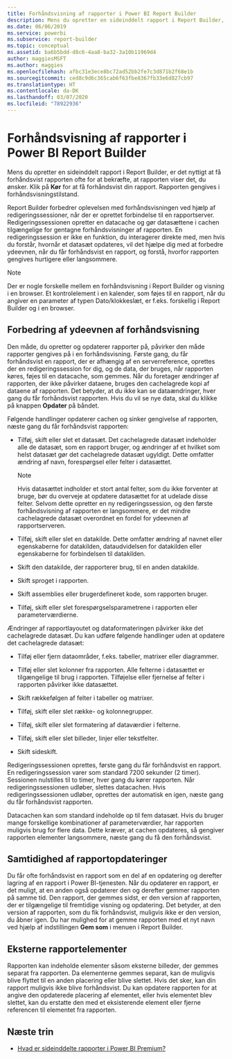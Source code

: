 ```yaml
---
title: Forhåndsvisning af rapporter i Power BI Report Builder
description: Mens du opretter en sideinddelt rapport i Report Builder, er det nyttigt at få forhåndsvist rapporten ofte for at bekræfte, at rapporten viser det, du ønsker.
ms.date: 06/06/2019
ms.service: powerbi
ms.subservice: report-builder
ms.topic: conceptual
ms.assetid: ba6b5bdd-d8c6-4aa8-ba32-3a10b11969d4
author: maggiesMSFT
ms.author: maggies
ms.openlocfilehash: afbc31e3ece8bc72ad52bb2fe7c3d871b2f68e1b
ms.sourcegitcommit: ced8c9d6c365cab6f63fbe8367fb33e6d827cb97
ms.translationtype: HT
ms.contentlocale: da-DK
ms.lasthandoff: 03/07/2020
ms.locfileid: "78922936"
---
```

# <a name="previewing-reports-in-power-bi-report-builder"></a>Forhåndsvisning af rapporter i Power BI Report Builder
  Mens du opretter en sideinddelt rapport i Report Builder, er det nyttigt at få forhåndsvist rapporten ofte for at bekræfte, at rapporten viser det, du ønsker. Klik på **Kør** for at få forhåndsvist din rapport. Rapporten gengives i forhåndsvisningstilstand.  
  
 Report Builder forbedrer oplevelsen med forhåndsvisningen ved hjælp af redigeringssessioner, når der er oprettet forbindelse til en rapportserver. Redigeringssessionen opretter en datacache og gør datasættene i cachen tilgængelige for gentagne forhåndsvisninger af rapporten. En redigeringssession er ikke en funktion, du interagerer direkte med, men hvis du forstår, hvornår et datasæt opdateres, vil det hjælpe dig med at forbedre ydeevnen, når du får forhåndsvist en rapport, og forstå, hvorfor rapporten gengives hurtigere eller langsommere.  

  
> [!NOTE]  
> Der er nogle forskelle mellem en forhåndsvisning i Report Builder og visning i en browser. Et kontrolelement i en kalender, som føjes til en rapport, når du angiver en parameter af typen Dato/klokkeslæt, er f.eks. forskellig i Report Builder og i en browser. 
  
## <a name="improving-preview-performance"></a>Forbedring af ydeevnen af forhåndsvisning  
 Den måde, du opretter og opdaterer rapporter på, påvirker den måde rapporter gengives på i en forhåndsvisning. Første gang, du får forhåndsvist en rapport, der er afhængig af en serverreference, oprettes der en redigeringssession for dig, og de data, der bruges, når rapporten køres, føjes til en datacache, som gemmes. Når du foretager ændringer af rapporten, der ikke påvirker dataene, bruges den cachelagrede kopi af dataene af rapporten. Det betyder, at du ikke kan se dataændringer, hver gang du får forhåndsvist rapporten. Hvis du vil se nye data, skal du klikke på knappen **Opdater** på båndet.  
  
 Følgende handlinger opdaterer cachen og sinker gengivelse af rapporten, næste gang du får forhåndsvist rapporten:  
  
-   Tilføj, skift eller slet et datasæt. Det cachelagrede datasæt indeholder alle de datasæt, som en rapport bruger, og ændringer af et hvilket som helst datasæt gør det cachelagrede datasæt ugyldigt. Dette omfatter ændring af navn, forespørgsel eller felter i datasættet.  
  
    > [!NOTE]  
    >  Hvis datasættet indholder et stort antal felter, som du ikke forventer at bruge, bør du overveje at opdatere datasættet for at udelade disse felter. Selvom dette opretter en ny redigeringssession, og den første forhåndsvisning af rapporten er langsommere, er det mindre cachelagrede datasæt overordnet en fordel for ydeevnen af rapportserveren.  
  
-   Tilføj, skift eller slet en datakilde. Dette omfatter ændring af navnet eller egenskaberne for datakilden, dataudvidelsen for datakilden eller egenskaberne for forbindelsen til datakilden.  
  
-   Skift den datakilde, der rapporterer brug, til en anden datakilde.  
  
-   Skift sproget i rapporten.  
  
-   Skift assemblies eller brugerdefineret kode, som rapporten bruger.  
  
-   Tilføj, skift eller slet forespørgselsparametrene i rapporten eller parameterværdierne.  
  
 Ændringer af rapportlayoutet og dataformateringen påvirker ikke det cachelagrede datasæt. Du kan udføre følgende handlinger uden at opdatere det cachelagrede datasæt:  
  
-   Tilføj eller fjern dataområder, f.eks. tabeller, matrixer eller diagrammer.  
  
-   Tilføj eller slet kolonner fra rapporten. Alle felterne i datasættet er tilgængelige til brug i rapporten. Tilføjelse eller fjernelse af felter i rapporten påvirker ikke datasættet.  
  
-   Skift rækkefølgen af felter i tabeller og matrixer.  
  
-   Tilføj, skift eller slet række- og kolonnegrupper.  
  
-   Tilføj, skift eller slet formatering af dataværdier i felterne.  
  
-   Tilføj, skift eller slet billeder, linjer eller tekstfelter.  
  
-   Skift sideskift.  
  
Redigeringssessionen oprettes, første gang du får forhåndsvist en rapport. En redigeringssession varer som standard 7200 sekunder (2 timer). Sessionen nulstilles til to timer, hver gang du kører rapporten. Når redigeringssessionen udløber, slettes datacachen. Hvis redigeringssessionen udløber, oprettes der automatisk en igen, næste gang du får forhåndsvist rapporten.
  
Datacachen kan som standard indeholde op til fem datasæt. Hvis du bruger mange forskellige kombinationer af parameterværdier, har rapporten muligvis brug for flere data. Dette kræver, at cachen opdateres, så gengiver rapporten elementer langsommere, næste gang du få den forhåndsvist. 
  
## <a name="concurrency-of-report-updates"></a>Samtidighed af rapportopdateringer  
Du får ofte forhåndsvist en rapport som en del af en opdatering og derefter lagring af en rapport i Power BI-tjenesten. Når du opdaterer en rapport, er det muligt, at en anden også opdaterer den og derefter gemmer rapporten på samme tid. Den rapport, der gemmes sidst, er den version af rapporten, der er tilgængelige til fremtidige visning og opdatering. Det betyder, at den version af rapporten, som du fik forhåndsvist, muligvis ikke er den version, du åbner igen. Du har mulighed for at gemme rapporten med et nyt navn ved hjælp af indstillingen **Gem som** i menuen i Report Builder.  
  
## <a name="external-report-items"></a>Eksterne rapportelementer  
 Rapporten kan indeholde elementer såsom eksterne billeder, der gemmes separat fra rapporten. Da elementerne gemmes separat, kan de muligvis blive flyttet til en anden placering eller blive slettet. Hvis det sker, kan din rapport muligvis ikke blive forhåndsvist. Du kan opdatere rapporten for at angive den opdaterede placering af elementet, eller hvis elementet blev slettet, kan du erstatte den med et eksisterende element eller fjerne referencen til elementet fra rapporten.  
  
## <a name="next-steps"></a>Næste trin

- [Hvad er sideinddelte rapporter i Power BI Premium?](paginated-reports-report-builder-power-bi.md)
  
